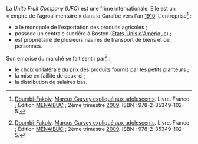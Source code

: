 <!-- TITLE: United Fruit Company -->
<!-- SUBTITLE: Présentation de United Fruit Company -->

La *Unite Fruit Company* (*UFC*) est une frime internationale. Elle est un « empire de l'agroalimentaire » dans la Caraïbe vers l'an [1910](/histoire/date/calendrier-gregorien/par-annee/1910). L'entreprise[^1] :
* a le monopole de l'exportation des produits agricoles ;
* possède un centrale sucrière à Boston ([États-Unis d'Amérique](/geographie/pays/tamara/nord/etats-unis-d-amerique)) ;
* est propriétaire de plusieurs navires de transport de biens et de personnes.

Son emprise du marché se fait sentir par[^1] :
* le choix unilatérale du prix des produits fournis par les petits planteurs ;
* la mise en faillite de ceux-ci ;
* la distribution de salaires bas.


[^1]: [Doumbi-Fakoly](/personnalite/homme/polymathe/afrique/nord-ouest/pays/mali/doumbi-fakoli). [Marcus Garvey expliqué aux adolescents](/ouvrage/documentaire/marcus-garvey-explique-aux-adolescents). Livre. France ; Édition [MENAIBUC](/organisme/editeur/menaibuc) ; 2ème trimestre [2009](/histoire/date/calendrier-gregorien/par-annee/2009). ISBN : 978-2-35349-102-5. 